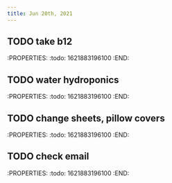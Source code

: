 ```yaml
---
title: Jun 20th, 2021
---
```


## TODO take b12
:PROPERTIES:
:todo: 1621883196100
:END:
## TODO water hydroponics
:PROPERTIES:
:todo: 1621883196100
:END:
## TODO change sheets, pillow covers
:PROPERTIES:
:todo: 1621883196100
:END:
## TODO check email
:PROPERTIES:
:todo: 1621883196100
:END:
